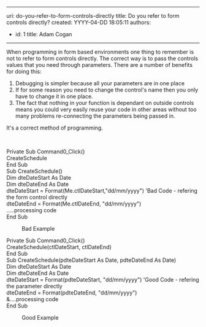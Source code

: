 

---
uri: do-you-refer-to-form-controls-directly
title: Do you refer to form controls directly?
created: YYYY-04-DD 18:05:11
authors:
  - id: 1
    title: Adam Cogan
---




<span class='intro'> <p>When programming in form based environments one thing to remember is not to refer to form controls directly. The correct way is to pass the controls values that you need through parameters. There are a number of benefits for doing this&#58;</p><ol><li>Debugging is simpler because all your parameters are in one place</li><li>If for some reason you need to change the control's name then you only have to change it in one place.</li><li>The fact that nothing in your function is dependant on outside controls means you could very easily reuse your code in other areas without too many problems re-connecting the parameters being passed in.</li></ol><p>It's a correct method of programming. <br></p><br> </span>

<p class="ssw15-rteElement-CodeArea">​​Private Sub Command0_Click()<br> CreateSchedule<br>End Sub<br>Sub CreateSchedule()<br> Dim dteDateStart As Date<br> Dim dteDateEnd As Date<br> dteDateStart = Format(Me.ctlDateStart,&quot;dd/mm/yyyy&quot;) 'Bad Code - refering the form control directly<br> dteDateEnd = Format(Me.ctlDateEnd, &quot;dd/mm/yyyy&quot;)<br> .....processing code<br>End Sub</p><dd class="ssw15-rteElement-FigureBad">Bad Example​​<br></dd><p class="ssw15-rteElement-CodeArea">Private Sub Command0_Click()<br> CreateSchedule(ctlDateStart, ctlDateEnd)<br>End Sub<br>Sub CreateSchedule(pdteDateStart As Date, pdteDateEnd As Date)<br> Dim dteDateStart As Date<br> Dim dteDateEnd As Date<br> dteDateStart = Format(pdteDateStart, &quot;dd/mm/yyyy&quot;) 'Good Code - refering the parameter directly<br> dteDateEnd = Format(pdteDateEnd, &quot;dd/mm/yyyy&quot;)<br> &amp;....processing code<br>End Sub</p><dd class="ssw15-rteElement-FigureGood">​Good Example​​<br></dd>


